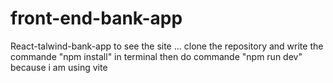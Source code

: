 # front-end-bank-app
React-talwind-bank-app
to see the site ... clone the repository and write the commande "npm install" in terminal then do commande "npm run dev" because i am using vite
